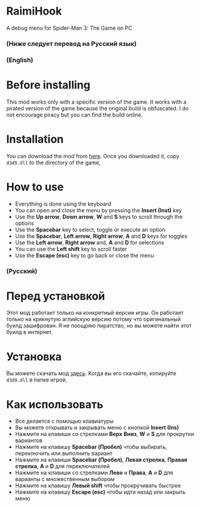 # RaimiHook
 A debug menu for Spider-Man 3: The Game on PC

### (Ниже следует перевод на Русский язык)

### (English)
# Before installing
This mod works only with a specific version of the game. It works with a pirated version of the game because the original build is obfuscated. I do not encourage piracy but you can find the build online.

# Installation
You can download the mod from [here](https://github.com/AkyrosXD/RaimiHook/releases/tag/Version_1).
Once you downloaded it, copy `d3d9.dll` to the directory of the game,

# How to use
- Everything is done using the keyboard
- You can open and close the menu by pressing the **Insert (Inst)** key
- Use the **Up arrow**, **Down arrow**, **W** and **S**  keys to scroll through the options
- Use the **Spacebar** key to select, toggle or execute an option
- Use the **Spacebar**, **Left arrow**, **Right arrow**, **A** and **D** keys for toggles
- Use the **Left arrow**, **Right arrow** and, **A** and **D** for selections
- You can use the **Left shift** key to scroll faster
- Use the **Escape (esc)** key to go back or close the menu


### (Русский)
# Перед установкой
Этот мод работает только на конкретный версии игры. Он работает только на крякнутую аглийскую версию потому что оригинальный буилд зашифрован. Я не поощряю пиратство, но вы можете найти этот буилд в интернет.

# Установка
Вы можете скачать мод [здесь](https://github.com/AkyrosXD/RaimiHook/releases/tag/Version_1).
Когда вы его скачайте, копируйте `d3d9.dll` в папке игрой,

# Как использовать
- Все делается с помощью клавиатуры
- Вы можете открывать и закрывать меню с кнопкой **Insert (Ins)**
- Нажмите на клавиши со стрелками **Верх** **Вниз**, **W** и **S** для прокрутки вариантов
- Нажмите на клавишу **Spacebar (Пробел)** чтобы выбирать, переключить или выполнить вариант
- Нажмите на клавиши **Spacebar (Пробел)**, **Левая стрелка**, **Правая стрелка**, **A** и **D** для переключателей
- Нажмите на клавиши со стрелками **Лево** и **Права**, **A** и **D** для варианты с множественным выбором
- Нажмите на клавишу **Левый shift** чтобы прокручивать быстрее
- Нажмите на клавишу **Escape (esc)** чтобы идти назад или закрыть меню
